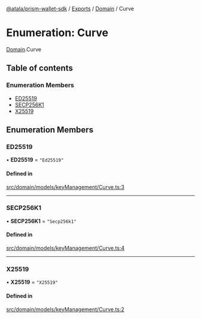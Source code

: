 [@atala/prism-wallet-sdk](../README.md) / [Exports](../modules.md) / [Domain](../modules/Domain.md) / Curve

# Enumeration: Curve

[Domain](../modules/Domain.md).Curve

## Table of contents

### Enumeration Members

- [ED25519](Domain.Curve.md#ed25519)
- [SECP256K1](Domain.Curve.md#secp256k1)
- [X25519](Domain.Curve.md#x25519)

## Enumeration Members

### ED25519

• **ED25519** = ``"Ed25519"``

#### Defined in

[src/domain/models/keyManagement/Curve.ts:3](https://github.com/input-output-hk/atala-prism-wallet-sdk-ts/blob/47ec1c8/src/domain/models/keyManagement/Curve.ts#L3)

___

### SECP256K1

• **SECP256K1** = ``"Secp256k1"``

#### Defined in

[src/domain/models/keyManagement/Curve.ts:4](https://github.com/input-output-hk/atala-prism-wallet-sdk-ts/blob/47ec1c8/src/domain/models/keyManagement/Curve.ts#L4)

___

### X25519

• **X25519** = ``"X25519"``

#### Defined in

[src/domain/models/keyManagement/Curve.ts:2](https://github.com/input-output-hk/atala-prism-wallet-sdk-ts/blob/47ec1c8/src/domain/models/keyManagement/Curve.ts#L2)
